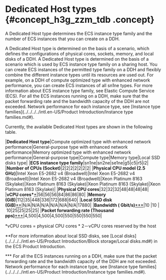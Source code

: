 # Dedicated Host types {#concept_h3g_zzm_tdb .concept}

A Dedicated Host type determines the ECS instance type family and the number of ECS instances that you can create on a DDH.

A Dedicated Host type is determined on the basis of a scenario, which defines the configurations of physical cores, sockets, memory, and local disks of a DDH. A Dedicated Host type is determined on the basis of a scenario which is used by ECS instance type family on a sharing host. You can create ECS instances of the permitted type family on a DDH and flexibly combine the different instance types until its resources are used out. For example, on a DDH of compute optimized type with enhanced network performance, you can create ECS instances of all sn1ne types. For more information about ECS instance type family, see Elastic Compute Service \(ECS\). For all the ECS instances running on a DDH, make sure that the packet forwarding rate and the bandwidth capacity of the DDH are not exceeded. Network performance for each instance type, see [Instance type families](../../../../intl.en-US/Product Introduction/Instance type families.md#).

Currently, the available Dedicated Host types are shown in the following table.

|**Dedicated Host type**|Compute optimized type with enhanced network performance|General-purpose type with enhanced network performance|Memory optimized type with enhanced network performance|General-purpose type|Compute type|Memory type|Local SSD disks type|
|**ECS instance type family**|sn1ne|sn2ne|se1ne|g5|c5|r5|i2|
|**Number of CPUs \(Socket\)**|2|2|2|2|2|2|2|
|**Physical CPU model \(2.5 GHz\)**|Intel Xeon E5-2682 v4 \(Broadwell\)|Intel Xeon E5-2682 v4 \(Broadwell\)|Intel Xeon E5-2682 v4 \(Broadwell\)|Xeon Platinum 8163 \(Skylake\)|Xeon Platinum 8163 \(Skylake\)|Xeon Platinum 8163 \(Skylake\)|Xeon Platinum 8163 \(Skylake\)|
|**Physical CPU cores**|32|32|32|48|48|48|48|
|**vCPU cores\***[\*](#)|56|56|56|84|86|86|80|
|**Memory \(GiB\)**|112|35|448|336|172|688|640|
|**Local SSD disk \(GiB\)**[\*\*](#)|N/A|N/A|N/A|N/A|N/A|N/A|17880|
|**Bandwidth \( Gbit/s\)**[\*\*\*](#)|10 |10 | 10|25|25|25|25|
|**Packet forwarding rate \(Thousand pps\)**[\*\*\*](#)|4,500|4,500|4,500|550|550|550|550|

\*vCPU cores = physical CPU cores \* 2－vCPU cores reserved by the host

\*\*For more information about local SSD disks, see [Local disks](../../../../intl.en-US/Product Introduction/Block storage/Local disks.md#) in the ECS Product Introduction.

\*\*\* For all the ECS instances running on a DDH, make sure that the packet forwarding rate and the bandwidth capacity of the DDH are not exceeded. Network performance for each instance type, see [Instance type families](../../../../intl.en-US/Product Introduction/Instance type families.md#).

